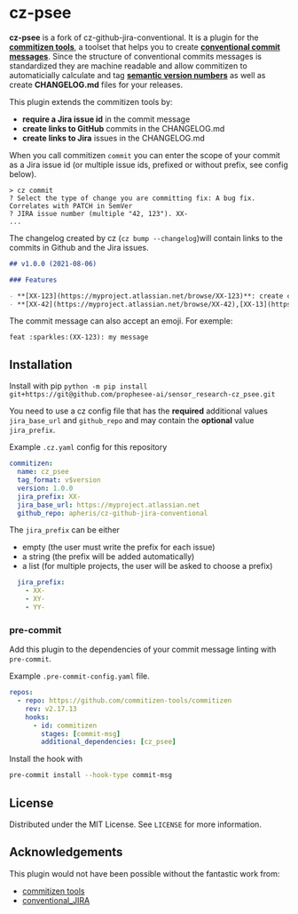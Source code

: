 # cz-psee

**cz-psee** is a fork of cz-github-jira-conventional. It is a plugin for the [**commitizen tools**](https://github.com/commitizen-tools/commitizen), a toolset that helps you to create [**conventional commit messages**](https://www.conventionalcommits.org/en/v1.0.0/). Since the structure of conventional commits messages is standardized they are machine readable and allow commitizen to automaticially calculate and tag [**semantic version numbers**](https://semver.org/) as well as create **CHANGELOG.md** files for your releases.

This plugin extends the commitizen tools by:
- **require a Jira issue id** in the commit message
- **create links to GitHub** commits in the CHANGELOG.md
- **create links to Jira** issues in the CHANGELOG.md

When you call commitizen `commit` you can enter the scope of your commit as a Jira issue id (or multiple issue ids, prefixed or without prefix, see config below).
```
> cz commit
? Select the type of change you are committing fix: A bug fix. Correlates with PATCH in SemVer
? JIRA issue number (multiple "42, 123"). XX-
...
```

The changelog created by cz (`cz bump --changelog`)will contain links to the commits in Github and the Jira issues.
```markdown
## v1.0.0 (2021-08-06)

### Features

- **[XX-123](https://myproject.atlassian.net/browse/XX-123)**: create changelogs with links to issues and commits [a374b](https://github.com/apheris/cz-github-jira-conventional/commit/a374b93f39327964f5ab5290252b795647906008)
- **[XX-42](https://myproject.atlassian.net/browse/XX-42),[XX-13](https://myproject.atlassian.net/browse/XX-13)**: allow multiple issue to be referenced in the commit [07ab0](https://github.com/apheris/cz-github-jira-conventional/commit/07ab0e09de36712ab1db93fff0c821ecd80b5849)
``` 

The commit message can also accept an emoji. For exemple:

```
feat :sparkles:(XX-123): my message
```

## Installation

Install with pip
`python -m pip install git+https://git@github.com/prophesee-ai/sensor_research-cz_psee.git` 

You need to use a cz config file that has the **required** additional values `jira_base_url` and `github_repo` and may contain the **optional** value `jira_prefix`.

Example `.cz.yaml` config for this repository
```yaml
commitizen:
  name: cz_psee
  tag_format: v$version
  version: 1.0.0
  jira_prefix: XX-
  jira_base_url: https://myproject.atlassian.net
  github_repo: apheris/cz-github-jira-conventional
```

The `jira_prefix` can be either 
- empty (the user must write the prefix for each issue)
- a string (the prefix will be added automatically)
- a list (for multiple projects, the user will be asked to choose a prefix)

```yaml
  jira_prefix: 
    - XX-
    - XY-
    - YY-
```

### pre-commit
Add this plugin to the dependencies of your commit message linting with `pre-commit`. 

Example `.pre-commit-config.yaml` file.
```yaml
repos:
  - repo: https://github.com/commitizen-tools/commitizen
    rev: v2.17.13
    hooks:
      - id: commitizen
        stages: [commit-msg]
        additional_dependencies: [cz_psee]
```
Install the hook with 
```bash
pre-commit install --hook-type commit-msg
```

<!-- LICENSE -->
## License

Distributed under the MIT License. See `LICENSE` for more information.

<!-- ACKNOWLEDGEMENTS -->
## Acknowledgements
This plugin would not have been possible without the fantastic work from:
* [commitizen tools](https://github.com/commitizen-tools/commitizen)
* [conventional_JIRA](https://github.com/Crystalix007/conventional_jira)
